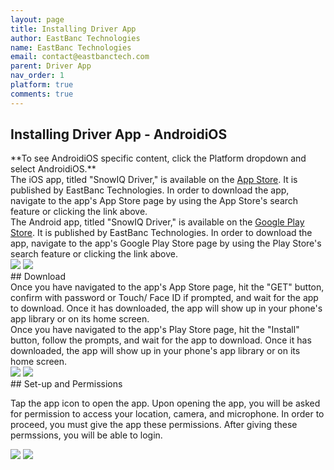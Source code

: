 ```yaml
---
layout: page
title: Installing Driver App
author: EastBanc Technologies
name: EastBanc Technologies
email: contact@eastbanctech.com
parent: Driver App
nav_order: 1
platform: true
comments: true
---
```


<section id="Installing-Driver-App" markdown="1">
<h1>Installing Driver App - <span class="content-android">Android</span><span class="content-ios">iOS</span></h1>
**To see <span class="content-ios">Android</span><span class="content-android">iOS</span> specific content, click the Platform dropdown and select <span class="content-ios">Android</span><span class="content-android">iOS</span>.**

<div class="content-ios">
The iOS app, titled "SnowIQ Driver," is available on the <a href="https://apps.apple.com/us/app/snowiq-driver/id1336056235">App Store</a>. It is published by EastBanc Technologies. In order to download the app, navigate to the app's App Store page by using the App Store's search feature or clicking the link above.
</div>
<div class="content-android">
The Android app, titled "SnowIQ Driver," is available on the <a href="https://play.google.com/store/apps/details?id=com.eastbanctech.transitiq.snowtrax&hl=en_US&gl=US">Google Play Store</a>. It is published by EastBanc Technologies. In order to download the app, navigate to the app's Google Play Store page by using the Play Store's search feature or clicking the link above.
</div>

<img src="images/driver/da-installing-drivers-app/app-store-ios.png" class="ios width-sm" />
<img src="images/driver/da-installing-drivers-app/app-store-android.png" class="android width-sm" />

<section id="Download" markdown="1">
## Download
<div class="content-ios">
Once you have navigated to the app's App Store page, hit the "GET" button, confirm with password or Touch/ Face ID if prompted, and wait for the app to download. Once it has downloaded, the app will show up in your phone's app library or on its home screen.
</div>
<div class="content-android">
Once you have navigated to the app's Play Store page, hit the "Install" button, follow the prompts, and wait for the app to download. Once it has downloaded, the app will show up in your phone's app library or on its home screen.
</div>

<img src="images/driver/da-installing-drivers-app/app-home-screen-ios.png" class="ios width-sm" />
<img src="images/driver/da-installing-drivers-app/app-home-screen-android.png" class="android width-sm" />
</section>

<section id="Set-up-and-Permissions" markdown="1">
## Set-up and Permissions

Tap the app icon to open the app. Upon opening the app, you will be asked for permission to access your location, camera, and microphone. In order to proceed, you must give the app these permissions. After giving these permssions, you will be able to login.

<img src="images/driver/da-installing-drivers-app/app-permissions-ios.png" class="ios width-sm" />
<img src="images/driver/da-installing-drivers-app/app-permissions-android.png" class="android width-sm" />
</section>
</section>
